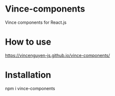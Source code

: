 # Vince-components

Vince components for React.js

# How to use

https://vincenguyen-js.github.io/vince-components/

# Installation

npm i vince-components
